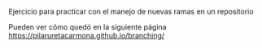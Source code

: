 Ejercicio para practicar con el manejo de nuevas ramas en un repositorio 

Pueden ver cómo quedó en la siguiente página 
https://pilaruretacarmona.github.io/branching/